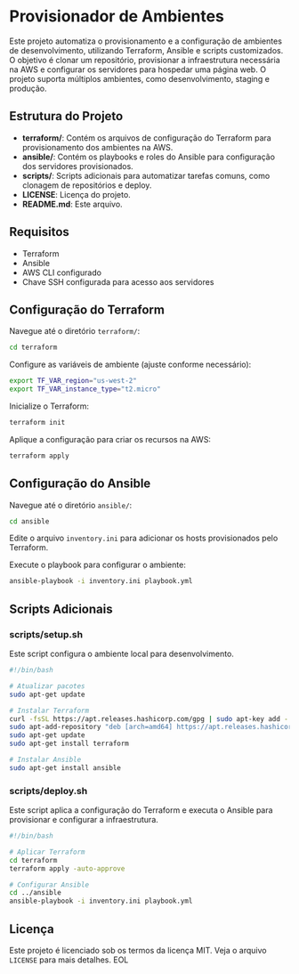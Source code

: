 # Provisionador de Ambientes

Este projeto automatiza o provisionamento e a configuração de ambientes de desenvolvimento, utilizando Terraform, Ansible e scripts customizados. O objetivo é clonar um repositório, provisionar a infraestrutura necessária na AWS e configurar os servidores para hospedar uma página web. O projeto suporta múltiplos ambientes, como desenvolvimento, staging e produção.

## Estrutura do Projeto

- **terraform/**: Contém os arquivos de configuração do Terraform para provisionamento dos ambientes na AWS.
- **ansible/**: Contém os playbooks e roles do Ansible para configuração dos servidores provisionados.
- **scripts/**: Scripts adicionais para automatizar tarefas comuns, como clonagem de repositórios e deploy.
- **LICENSE**: Licença do projeto.
- **README.md**: Este arquivo.

## Requisitos

- Terraform
- Ansible
- AWS CLI configurado
- Chave SSH configurada para acesso aos servidores

## Configuração do Terraform

Navegue até o diretório `terraform/`:

```bash
cd terraform
```

Configure as variáveis de ambiente (ajuste conforme necessário):

```bash
export TF_VAR_region="us-west-2"
export TF_VAR_instance_type="t2.micro"
```

Inicialize o Terraform:

```bash
terraform init
```

Aplique a configuração para criar os recursos na AWS:

```bash
terraform apply
```

## Configuração do Ansible

Navegue até o diretório `ansible/`:

```bash
cd ansible
```

Edite o arquivo `inventory.ini` para adicionar os hosts provisionados pelo Terraform.

Execute o playbook para configurar o ambiente:

```bash
ansible-playbook -i inventory.ini playbook.yml
```

## Scripts Adicionais

### scripts/setup.sh

Este script configura o ambiente local para desenvolvimento.

```bash
#!/bin/bash

# Atualizar pacotes
sudo apt-get update

# Instalar Terraform
curl -fsSL https://apt.releases.hashicorp.com/gpg | sudo apt-key add -
sudo apt-add-repository "deb [arch=amd64] https://apt.releases.hashicorp.com $(lsb_release -cs) main"
sudo apt-get update
sudo apt-get install terraform

# Instalar Ansible
sudo apt-get install ansible
```

### scripts/deploy.sh

Este script aplica a configuração do Terraform e executa o Ansible para provisionar e configurar a infraestrutura.

```bash
#!/bin/bash

# Aplicar Terraform
cd terraform
terraform apply -auto-approve

# Configurar Ansible
cd ../ansible
ansible-playbook -i inventory.ini playbook.yml
```

## Licença

Este projeto é licenciado sob os termos da licença MIT. Veja o arquivo `LICENSE` para mais detalhes.
EOL
